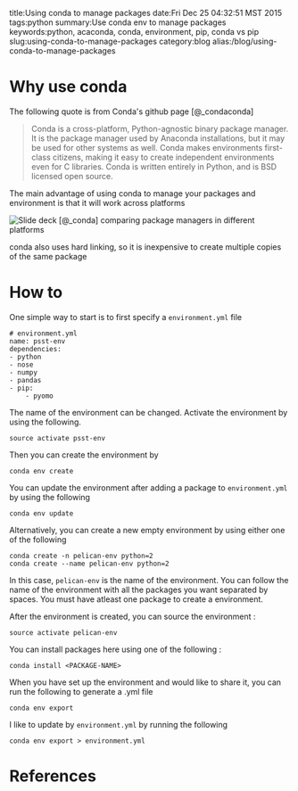 title:Using conda to manage packages
date:Fri Dec 25 04:32:51 MST 2015
tags:python
summary:Use conda env to manage packages
keywords:python, acaconda, conda, environment, pip, conda vs pip
slug:using-conda-to-manage-packages
category:blog 
alias:/blog/using-conda-to-manage-packages

# Why use conda

The following quote is from Conda's github page [@_condaconda] 

> Conda is a cross-platform, Python-agnostic binary package manager. It is the package manager used by Anaconda installations, but it may be used for other systems as well. Conda makes environments first-class citizens, making it easy to create independent environments even for C libraries. Conda is written entirely in Python, and is BSD licensed open source.

The main advantage of using conda to manage your packages and environment is that it will work across platforms

![Slide deck [@_conda] comparing package managers in different platforms](/images/condacrossplatform.jpg)

conda also uses hard linking, so it is inexpensive to create multiple copies of the same package

# How to

One simple way to start is to first specify a `environment.yml` file

    # environment.yml
    name: psst-env
    dependencies:
    - python
    - nose
    - numpy
    - pandas
    - pip:
        - pyomo

The name of the environment can be changed. Activate the environment by using the following.

    source activate psst-env 

Then you can create the environment by 

    conda env create

You can update the environment after adding a package to `environment.yml` by using the following

    conda env update

Alternatively, you can create a new empty environment by using either one of the following

    conda create -n pelican-env python=2 
    conda create --name pelican-env python=2

In this case, `pelican-env` is the name of the environment. 
You can follow the name of the environment with all the packages you want separated by spaces. 
You must have atleast one package to create a environment.

After the environment is created, you can source the environment :
    
    source activate pelican-env

You can install packages here using one of the following :

    conda install <PACKAGE-NAME>

When you have set up the environment and would like to share it, you can run the following to generate a .yml file

    conda env export

I like to update by `environment.yml` by running the following

    conda env export > environment.yml

# References
